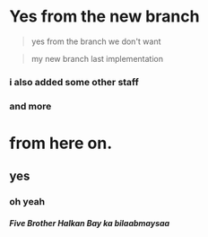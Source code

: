 # Yes from the new branch

> yes from the branch we don't want 

> my new branch last implementation 

### i also added some other staff
### and more

# from here on.
## yes
### oh yeah

##### Five Brother Halkan Bay ka bilaabmaysaa

